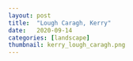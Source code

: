 ```yaml
---
layout: post
title:  "Lough Caragh, Kerry"
date:   2020-09-14
categories: [landscape]
thumbnail: kerry_lough_caragh.png
---
```


<img src="{{ '/img/kerry_lough_caragh.png' | relative_url }}" alt="">


